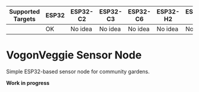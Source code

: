 | Supported Targets | ESP32 | ESP32-C2 | ESP32-C3 | ESP32-C6 | ESP32-H2 | ESP32-P4 | ESP32-S2 | ESP32-S3 |
|-------------------|-------|----------|----------|----------|----------|----------|----------|----------|
|                   | OK    | No idea  | No idea  | No idea  | No idea  | No idea  | No Idea  | No idea  |

# VogonVeggie Sensor Node

Simple ESP32-based sensor node for community gardens. 

**Work in progress**
